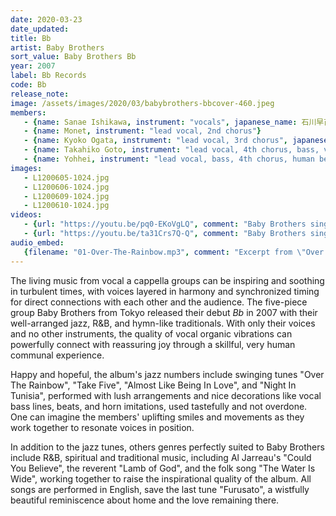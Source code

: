 ```yaml
---
date: 2020-03-23
date_updated: 
title: Bb
artist: Baby Brothers
sort_value: Baby Brothers Bb
year: 2007
label: Bb Records
code: Bb
release_note: 
image: /assets/images/2020/03/babybrothers-bbcover-460.jpeg
members:
   - {name: Sanae Ishikawa, instrument: "vocals", japanese_name: 石川早苗, url: "http://blog.livedoor.jp/sanny_jazz/"}
   - {name: Monet, instrument: "lead vocal, 2nd chorus"}
   - {name: Kyoko Ogata, instrument: "lead vocal, 3rd chorus", japanese_name: 緒方京子}
   - {name: Takahiko Goto, instrument: "lead vocal, 4th chorus, bass, voice trumpet"}
   - {name: Yohhei, instrument: "lead vocal, bass, 4th chorus, human beat box"}
images: 
   - L1200605-1024.jpg
   - L1200606-1024.jpg
   - L1200609-1024.jpg
   - L1200610-1024.jpg
videos: 
   - {url: "https://youtu.be/pq0-EKoVgLQ", comment: "Baby Brothers singing \"My Favorite Things\" live"}
   - {url: "https://youtu.be/ta31Crs7Q-Q", comment: "Baby Brothers singing live part 2"}
audio_embed:
   {filename: "01-Over-The-Rainbow.mp3", comment: "Excerpt from \"Over The Rainbow\", the first track on this album:"}
---
```

The living music from vocal a cappella groups can be inspiring and soothing in turbulent times, with voices layered in harmony and synchronized timing for direct connections with each other and the audience. The five-piece group Baby Brothers from Tokyo released their debut *Bb* in 2007 with their well-arranged jazz, R&B, and hymn-like traditionals. With only their voices and no other instruments, the quality of vocal organic vibrations can powerfully connect with reassuring joy through a skillful, very human communal experience.

Happy and hopeful, the album's jazz numbers include swinging tunes "Over The Rainbow", "Take Five", "Almost Like Being In Love", and "Night In Tunisia", performed with lush arrangements and nice decorations like vocal bass lines, beats, and horn imitations, used tastefully and not overdone. One can imagine the members' uplifting smiles and movements as they work together to resonate voices in position.

In addition to the jazz tunes, others genres perfectly suited to Baby Brothers include R&B, spiritual and traditional music, including Al Jarreau's "Could You Believe", the reverent "Lamb of God", and the folk song "The Water Is Wide", working together to raise the inspirational quality of the album. All songs are performed in English, save the last tune "Furusato", a wistfully beautiful reminiscence about home and the love remaining there.
